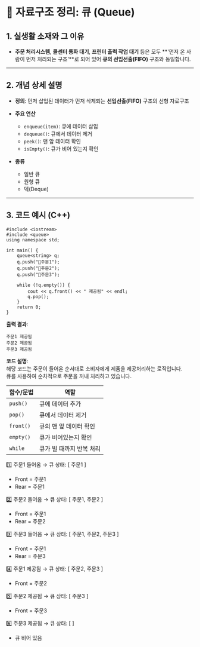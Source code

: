 
  # 📘 자료구조 정리: 큐 (Queue)

  ## 1. 실생활 소재와 그 이유

  - **주문 처리시스템**, **콜센터 통화 대기**, **프린터 출력 작업 대기** 등은 모두 **'먼저 온 사람이 먼저 처리되는 구조'**로 되어 있어 **큐의 선입선출(FIFO)** 구조와 동일합니다.

  ---

  ## 2. 개념 상세 설명

  - **정의**: 먼저 삽입된 데이터가 먼저 삭제되는 **선입선출(FIFO)** 구조의 선형 자료구조  
  - **주요 연산**
    - `enqueue(item)`: 큐에 데이터 삽입
    - `dequeue()`: 큐에서 데이터 제거
    - `peek()`: 맨 앞 데이터 확인
    - `isEmpty()`: 큐가 비어 있는지 확인

  - **종류**
    - 일반 큐
    - 원형 큐
    - 덱(Deque)

  ---

  ## 3. 코드 예시 (C++)
  ```
  #include <iostream>
  #include <queue>
  using namespace std;

  int main() {
      queue<string> q;
      q.push("🍔주문1");
      q.push("🍔주문2");
      q.push("🍔주문3");

      while (!q.empty()) {
          cout << q.front() << " 제공됨" << endl;
          q.pop();
      }
      return 0;
  }
  ```

  **출력 결과**:
  ```
  주문1 제공됨
  주문2 제공됨
  주문3 제공됨
  ```

**코드 설명**:  
해당 코드는 주문이 들어온 순서대로 소비자에게 제품을 제공처리하는 로직입니다.  
큐를 사용하여 순차적으로 주문을 꺼내 처리하고 있습니다.

| 함수/문법 | 역할                     |
|-----------|--------------------------|
| `push()`  | 큐에 데이터 추가         |
| `pop()`   | 큐에서 데이터 제거       |
| `front()` | 큐의 맨 앞 데이터 확인   |
| `empty()` | 큐가 비어있는지 확인     |
| `while`   | 큐가 빌 때까지 반복 처리 |



1️⃣ 주문1 들어옴 → 큐 상태: [ 주문1 ]
   - Front = 주문1
   - Rear = 주문1

2️⃣ 주문2 들어옴 → 큐 상태: [ 주문1, 주문2 ]
   - Front = 주문1
   - Rear = 주문2

3️⃣ 주문3 들어옴 → 큐 상태: [ 주문1, 주문2, 주문3 ]
   - Front = 주문1
   - Rear = 주문3

4️⃣ 주문1 제공됨 → 큐 상태: [ 주문2, 주문3 ]
   - Front = 주문2

5️⃣ 주문2 제공됨 → 큐 상태: [ 주문3 ]
   - Front = 주문3

6️⃣ 주문3 제공됨 → 큐 상태: [ ]
   - 큐 비어 있음

